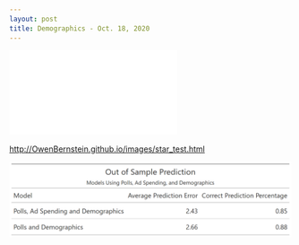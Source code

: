 ```yaml
---
layout: post
title: Demographics - Oct. 18, 2020
---
```



![picture](../images/star_test.html)

http://OwenBernstein.github.io/images/star_test.html

![picture](../images/poll_dem_spend_gt.png)